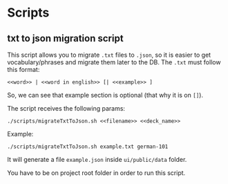 # Scripts

## txt to json migration script

This script allows you to migrate `.txt` files to `.json`, so it is easier to get vocabulary/phrases and migrate them later to the DB.
The `.txt` must follow this format:

```
<<word>> | <<word in english>> [| <<example>> ]
```

So, we can see that example section is optional (that why it is on `[]`).

The script receives the following params:

```
./scripts/migrateTxtToJson.sh <<filename>> <<deck_name>>
```

Example:

```
./scripts/migrateTxtToJson.sh example.txt german-101
```

It will generate a file `example.json` inside `ui/public/data` folder.

You have to be on project root folder in order to run this script.